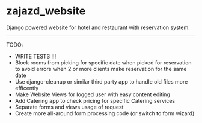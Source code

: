 # zajazd_website
Django powered website for hotel and restaurant with reservation system.

***
TODO:
- WRITE TESTS !!!
- Block rooms from picking for specific date when picked for reservation to avoid errors when 2 or more clients make reservation for the same date
- Use django-cleanup or similar third party app to handle old files more efficently
- Make Website Views for logged user with easy content editing
- Add Catering app to check pricing for specific Catering services
- Separate forms and views usage of request
- Create more all-around form processing code (or switch to form wizard)
